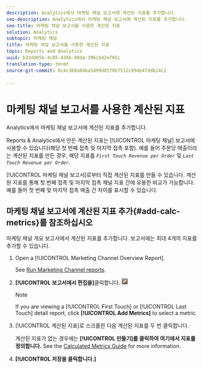 ```yaml
---
description: Analytics에서 마케팅 채널 보고서에 계산된 지표를 추가합니다.
seo-description: Analytics에서 마케팅 채널 보고서에 계산된 지표를 추가합니다.
seo-title: 마케팅 채널 보고서를 사용한 계산된 지표
solution: Analytics
subtopic: 마케팅 채널
title: 마케팅 채널 보고서를 사용한 계산된 지표
topic: Reports and Analytics
uuid: b33dd05b-4c85-436b-88da-396cb42ef01c
translation-type: tm+mt
source-git-commit: 8c4c368a84ba5499d85f0b7512c99de47ddb14c2

---
```



# 마케팅 채널 보고서를 사용한 계산된 지표

Analytics에서 마케팅 채널 보고서에 계산된 지표를 추가합니다.

Reports &amp; Analytics에서 만든 계산된 지표는 [!UICONTROL 마케팅 채널] 보고서에 사용할 수 있습니다(해당 첫 번째 접촉 및 마지막 접촉 포함). 예를 들어 주문당 매출이라는 계산된 지표를 만든 경우, 해당 지표를 *`First Touch Revenue per Order`* 및 *`Last Touch Revenue per Order`*.

[!UICONTROL 마케팅 채널 보고서]로부터 직접 계산된 지표를 만들 수 있습니다. 계산된 지표를 통해 첫 번째 접촉 및 마지막 접촉 채널 지표 간에 유용한 비교가 가능합니다. 예를 들어 첫 번째 및 마지막 접촉 매출 간 차이를 표시할 수 있습니다.

## 마케팅 채널 보고서에 계산된 지표 추가{#add-calc-metrics}를 참조하십시오 

마케팅 채널 개요 보고서에서 계산된 지표를 추가합니다. 보고서에는 최대 4개의 지표를 추가할 수 있습니다.

1. Open a [!UICONTROL Marketing Channel Overview Report].

   See [Run Marketing Channel reports](/help/components/c-marketing-channels/t-reports-sc.md).

1. **[!UICONTROL 보고서에서 편집을]**&#x200B;클릭합니다. ![](assets/metric_edit_icon.png)

   >[!NOTE]
   >
   >If you are viewing a [!UICONTROL First Touch] or [!UICONTROL Last Touch] detail report, click **[!UICONTROL Add Metrics]** to select a metric.

1. [!UICONTROL 계산된 지표]로 스크롤한 다음 계산된 지표를 두 번 클릭합니다.

   계산된 지표가 없는 경우에는 **[!UICONTROL 만들기]를 클릭하여 여기에서 지표를 정의합니다.** See the [Calculated Metrics Guide](https://marketing.adobe.com/resources/help/en_US/analytics/calcmetrics/) for more information.
1. **[!UICONTROL 저장을 클릭합니다.]**
